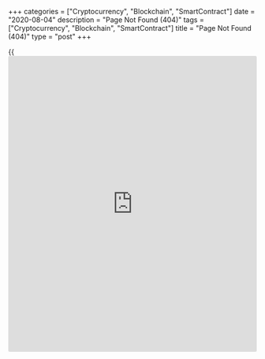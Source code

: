 +++
categories = ["Cryptocurrency", "Blockchain", "SmartContract"]
date = "2020-08-04"
description = "Page Not Found (404)"
tags = ["Cryptocurrency", "Blockchain", "SmartContract"]
title = "Page Not Found (404)"
type = "post"
+++

{{<iframe id="large-banner" src="https://www.bounty.group/#slide=5.0" width="100%" height="600" scrolling="no" style="border: 0px solid rgb(216, 221, 230); border-radius: 3px;">}}



Please note:

Your country is identified as **Germany**

Brokerage services in your country are provided by the Liteforex
(Europe) Limited Company (regulated by CySEC's licence №093/08).

In order to have access to all programs and services, please visit the
official site of the company at www.liteforex.eu.

OK

[DREAM DRAW

LiteForex raffles a dream house, a brand new SUV car, and 18 super
gadgets

Learn more

][1]

[![Liteforex][2]][3]

[![15 Year][4]][5]

☰

  * [Live Chat][6]
  *   * [Login][7]
  * [Registration][8]

  * [Login][7][Registration][8]

  * [Live Chat][6]
  * [Client's trading cabinet][7]
  * [About Us][9]
    * [Our [history](https://www.fixpro.org/post/chargeless-historical-data-api-backtesting/) LiteForex's [history](https://www.fixpro.org/post/chargeless-historical-data-api-backtesting/) and achievements][10]
    * [Advantages The benefits of trading with the LiteForex broker][11]
    * [News Latest [news](https://www.letsplayfx.com/blog/forex-news-website/) and important developments][12]
    * [Contacts Client support team' and other departments' [contact](https://www.playgroundfx.com/contact/)s][13]
    * [Recruitment Work at LiteForex][14]
    * [Regulatory documents Legal information][15]
  * [For [beginners](https://www.playgroundfx.com/blog/forex-for-beginners/)][16]
    * [LiteForex webinars Forex webinars][17]
    * [Forex glossary: ask-bid, Forex Volatility etc. Forex glossary -- basic [terms](https://www.fintechee.com/terms/) and concepts of the Forex market][18]
    * [Forex books Forex literature: Forex as viewed by professional traders][19]
    * [Tutorial Forex trading [tutorial](https://www.fintechee.com/tutorial-for-forex-trading/)][20]
    * [Trading Strategies Trading strategies][21]
    * [Trading indicators Forex trading indicators from professional traders][22]
    * [Reviews LiteForex traders' reviews][23]
    * [Open a demo account Demo account opening form][8]
  * [Trade Forex][24]
    * [Account Types][25]
      * [ECN ECN Forex accounts for professionals][26]
      * [CLASSIC Open a regular trading account online][27]
      * [DEMO Forex training account][28]

[Trading platforms][29]

      * [Download MT4 The most popular trading platform][30]
      * [Download MT5 Hich-tech cutting-edge trading platform][31]
      * [Mobile Apps FOREX Apps for Android and iOS][32]

[Additional services][33]

      * [Autowithdrawal Automatic money withdrawals from Forex trading accounts][34]
      * [VPS Virtual private servers from LiteForex for stable connection][35]

[Trading Assets][36]

      * [Currency All popular currency pairs and cross-rates][37]
      * [Metals Gold and silver trading at Forex][38]
      * [Oil Brent and Crude oil trading at Forex][39]
      * [Global stock indexes American, European, Australian stock indexes][40]
      * [CFD NYSE CFD for the biggest global companies' shares][41]
      * [CFD NASDAQ CFD for the biggest global companies' shares][42]
      * [Cryptocurrency Cryptocurrency trading at Forex][43]

Trader's tools

      * [Economic [calendar](https://www.fintechee.com/web-trader/) Most important macroeconomic [news](https://www.letsplayfx.com/blog/forex-news-website/) of the Forex market][44]
      * [Analytics Technical and fundamental Forex analysis][45]
      * [Analytical materials from Claws&Horns Analytical materials from an independent agency][46]
      * [Trader's calculator Forex trade calculation online][47]
      * [Fibonacci calculator Fibonacci calculator for Forex][48]
      * [Currency rates Current currency rates and quotes charts][49]
      * [Economics [news](https://www.letsplayfx.com/blog/forex-news-website/) Latest financial [news](https://www.letsplayfx.com/blog/forex-news-website/) from the Forex world][50]

[Deposit/Withdrawal][51]

      * [Credit Card Transfers We accept Visa, MasterCard][52]
      * [Deposit by bank Deposit and withdrawal to bank account][53]
      * [Electronic transfers A wide range of payment systems][54]
      * [Cryptocurrencies Deposits and withdrawals via cryptocurrencies][55]

  * [For [investor](https://www.fintechee.com/tutorial-for-forex-trading/investor-mode/)s][56]
    * [Social trading Forex Social Trading - сopy trading system][56]
    * [Traders' rating Ranking of traders to copy][57]
    * [How it works Description of the social platform for copy trading][58]
    * [FAQ FAQ on the Social Trading platform][59]
    * [Terminology and [regulation](https://www.playgroundfx.com/blog/forex-broker-regulation/)s Terms and definitions][60]
  * [For partners][61]
    * Programs

      * [Revenue Share Affiliate Forex program "Revenue Share"][62]
      * [CPS Affiliate Forex program "CPS"][63]
      * [Regional Representative Become our regional representative][64]

[Partner's Profile][65]

      * [Partner's calculator Affiliate commission calculators][66]

      * [Partner's contests Forex contests for partners][67]
      * [FAQ for partners FAQ on affiliate programs][68]
      * [Contacts Affiliate department [contact](https://www.playgroundfx.com/contact/)s][69]

  * [Promotions][70]
    * [Return of commission with ZERO Fees Return of payment system commissions when replenishing the account][71]
  * [Contests][72]
    * ![][73]

LiteForex Dream Draw

Celebrating 15 years on the market with $350,000 draw[Learn more][74]

[Trader's contests][75]

      * [Contest for Forex video bloggers You'd like to be a video blogger but don't know what to start with, right? Start with LiteForex! Prize pool - $1,000!][76]

[Demo contests][77]

      * [Demo contest BEST OF THE BEST Win up to $4,000][78]

      * [Winners' interview Victorious stories of LiteForex's most successful traders and partners][79]

[Partner's contests][67]

      * [Successful Partner Become the best partner of the month][80]

  * [Support][81]
    *       * [24-hour support Live Chat][82]
      * [Feedback Your suggestions][83]

[Community][84]

      * [Facebook Community for professional traders][85]
      * [Twitter Company's latest [news](https://www.letsplayfx.com/blog/forex-news-website/)][86]
      * [Instagram ][87]
      * [Telegram ][88]
      * [LinkedIn ][89]
      * [Youtube LiteForex video channel][90]

      * [LiteForex FAQ FAQ on LiteForex's services][91]
      * [Contacts Feedback, LiveChat and all the [contact](https://www.playgroundfx.com/contact/)s][13]

  * [Blog][92]

×

×

×

###

 **Error**

404

Page not found

Oops...the page wasn't found.

Where should we go next?

  * [One page back][92]
  * [Personal trading profile][8]
  * [Home page][3]

Follow us in social networks!

  * Facebook[][85]
  * Twitter[][86]
  * Instagram[][87]
  * LinkedIn[][89]
  * Youtube[][90]
  * Telegram[![][93]][88]
  * RSS Feed[][94]
  * MQL5[![][95]][96]

[Live Chat][6][Leave feedback][97]

Risk Warning: Trading on financial markets carries risks. Contracts for
Difference ('CFDs') are complex financial products that are traded on
margin. Trading CFDs carries a high level of risk since leverage can
work both to your advantage and disadvantage. As a result, CFDs may not
be suitable for all [investor](https://www.fintechee.com/tutorial-for-forex-trading/investor-mode/)s because you may lose all your invested
capital. You should not risk more than you are prepared to lose. Before
deciding to trade, you need to ensure that you understand the risks
involved and taking into account your investment objectives and level of
experience. [Click here][98] for our full Risk Disclosure.

  * [Terms of Use][99]
  * [Privacy Policy][100]
  * [Risk disclosure][98]
  * [AML Policy][101]
  * [Feedback][83]

The [website](https://www.playgroundfx.com/blog/website-for-forex-trading/) is owned by Liteforex group of companies.  
  

LiteForex Investments Limited registered in the Marshall Islands
(registration number 63888) and regulated in accordance with Marshall
Islands Business Corporation Act. The Company's address: Ajeltake Road,
Ajeltake Island, Majuro, Marshall Islands MH96960. Email:
[clients@liteforex.com][102]

  
Liteforex Investments Limited does not provide service to residents of
the EEA countries, USA, Israel, and Japan.  
  

Copyright (C) 2005-2020 LiteForex.com

[Live Chat][6]

![][103]

   1. /contests/dream-draw/
   2. /assets/cb0e328f/images/header-logo.png
   3. www.liteforex.com/
   4. /assets/cb0e328f/images/year15.png
   5. /company/detail/[news](https://www.letsplayfx.com/blog/forex-news-website/)/77798/
   6. my.liteforex.com/?openPm=2
   7. my.liteforex.com/?openPopup=/login/popup
   8. my.liteforex.com/?category=default&slug=detail&openPopup=%2Fregistration%2Fpopup
   9. www.liteforex.com/company/
   10. www.liteforex.com/company/[history](https://www.fixpro.org/post/chargeless-historical-data-api-backtesting/)/
   11. www.liteforex.com/company/advantages/
   12. www.liteforex.com/company/[news](https://www.letsplayfx.com/blog/forex-news-website/)/
   13. www.liteforex.com/[contact](https://www.playgroundfx.com/contact/)s/
   14. www.liteforex.com/company/vacancy/
   15. www.liteforex.com/company/documents/
   16. www.liteforex.com/[beginners](https://www.playgroundfx.com/blog/forex-for-beginners/)/
   17. www.liteforex.com/[beginners](https://www.playgroundfx.com/blog/forex-for-beginners/)/webinars/
   18. www.liteforex.com/[beginners](https://www.playgroundfx.com/blog/forex-for-beginners/)/glossary/
   19. www.liteforex.com/[beginners](https://www.playgroundfx.com/blog/forex-for-beginners/)/forex-books/
   20. www.liteforex.com/[tutorial](https://www.fintechee.com/tutorial-for-forex-trading/)/
   21. www.liteforex.com/[beginners](https://www.playgroundfx.com/blog/forex-for-beginners/)/trading-strategies/
   22. www.liteforex.com/[beginners](https://www.playgroundfx.com/blog/forex-for-beginners/)/forex-indicators/
   23. www.liteforex.com/[beginners](https://www.playgroundfx.com/blog/forex-for-beginners/)/liteforex-reviews/
   24. www.liteforex.com/trading/
   25. www.liteforex.com/trading/account-types/
   26. www.liteforex.com/trading/account-types/ecn/
   27. www.liteforex.com/trading/account-types/classic/
   28. www.liteforex.com/trading/account-types/demo/
   29. www.liteforex.com/downloads/
   30. www.liteforex.com/downloads/mt4/
   31. www.liteforex.com/downloads/mt5/
   32. www.liteforex.com/mobile-apps/
   33. www.liteforex.com/trading/additional-services/
   34. www.liteforex.com/trading/additional-services/auto-withdrawal/
   35. www.liteforex.com/trading/additional-services/vps-services/
   36. www.liteforex.com/trading/trading-instruments/
   37. www.liteforex.com/trading/trading-instruments/currency/
   38. www.liteforex.com/trading/trading-instruments/metals/
   39. www.liteforex.com/trading/trading-instruments/oil/
   40. www.liteforex.com/trading/trading-instruments/stock-indices/
   41. www.liteforex.com/trading/trading-instruments/cfd-nyse/
   42. www.liteforex.com/trading/trading-instruments/cfd-nasdaq/
   43. www.liteforex.com/trading/trading-instruments/crypto/
   44. www.liteforex.com/trading/[calendar](https://www.fintechee.com/web-trader/)/
   45. www.liteforex.com/trading/forex-analysis/
   46. www.liteforex.com/trading/tools/clawshorns/
   47. www.liteforex.com/trading/forex-calculator/
   48. www.liteforex.com/trading/fibonacci-calculator/
   49. www.liteforex.com/trading/forex-rates/
   50. www.liteforex.com/trading/forex-[news](https://www.letsplayfx.com/blog/forex-news-website/)/
   51. www.liteforex.com/trading/payment-method/
   52. www.liteforex.com/trading/payment-method/credit-card-transfers/
   53. www.liteforex.com/trading/payment-method/bank-wire-transfers/
   54. www.liteforex.com/trading/payment-method/electronic-transfers/
   55. www.liteforex.com/trading/payment-method/cryptocurrency/
   56. www.liteforex.com/social-trading/
   57. www.liteforex.com/social-trading/monitoring/
   58. www.liteforex.com/social-trading/how-it-works/
   59. www.liteforex.com/social-trading/faq/
   60. www.liteforex.com/social-trading/[regulation](https://www.playgroundfx.com/blog/forex-broker-regulation/)/
   61. www.liteforex.com/partners/
   62. www.liteforex.com/partners/programs/revenue-share/
   63. www.liteforex.com/partners/programs/cps/
   64. www.liteforex.com/partners/programs/regional/
   65. www.liteforex.com/partners/instruments/
   66. www.liteforex.com/partners/instruments/calculate/revenue-share/
   67. www.liteforex.com/contests/partners/
   68. www.liteforex.com/support/faq/#partner-issues
   69. www.liteforex.com/[contact](https://www.playgroundfx.com/contact/)s/#affiliate-department
   70. www.liteforex.com/promo/bonuses/
   71. www.liteforex.com/promo/no-comission/
   72. www.liteforex.com/contests/
   73. www.liteforex.com/assets/cb0e328f/images/main/dream-draw-menu.png
   74. www.liteforex.com/contests/dream-draw/
   75. www.liteforex.com/contests/traders/
   76. www.liteforex.com/contests/blogger/
   77. www.liteforex.com/contests/demo/
   78. www.liteforex.com/contests/demo/best/
   79. www.liteforex.com/contests/interview/
   80. www.liteforex.com/contests/partners/successful-partner/
   81. www.liteforex.com/support/
   82. www.liteforex.com/support/livechat/
   83. www.liteforex.com/feedback/
   84. www.liteforex.com/support/community/
   85. www.facebook.com/LiteForex
   86. twitter.com/liteforex
   87. www.instagram.com/liteforex/
   88. [Telegram](https://www.playgroundfx.com/blog/telegram-creator/).me/liteforex
   89. www.linkedin.com/company/liteforex-official
   90. www.youtube.com/user/LiteForexOfficial
   91. www.liteforex.com/support/faq/
   92. www.liteforex.com/blog/
   93. /uploads/other/icon/[Telegram](https://www.playgroundfx.com/blog/telegram-creator/).png
   94. /rss/
   95. /uploads/other/icon/mql.png
   96. login.mql5.com/en/users/liteforexmql5
   97. www.liteforex.com/[beginners](https://www.playgroundfx.com/blog/forex-for-beginners/)/liteforex-reviews/add/
   98. www.liteforex.com/riskdisclosure/
   99. www.liteforex.com/[terms](https://www.fintechee.com/terms/)ofuse/
   100. www.liteforex.com/privacy/
   101. www.liteforex.com/aml[policy](https://www.fintechee.com/policy/)/
   102. mailto:clients@liteforex.com
   103. www.facebook.com/tr?id=315793535503615&ev=PageView&noscript=1